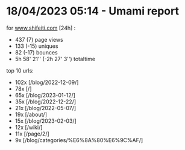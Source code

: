 # 18/04/2023 05:14 - Umami report
for www.shifeiti.com [24h] :

 - 437 (7) page views
 - 133 (-15) uniques
 - 82 (-17) bounces
 - 5h 58' 21'' (-2h 27' 3'') totaltime


top 10 urls:
 - 102x [/blog/2022-12-09/]
 - 78x [/]
 - 65x [/blog/2023-01-12/]
 - 35x [/blog/2022-12-22/]
 - 21x [/blog/2022-05-07/]
 - 19x [/about/]
 - 15x [/blog/2023-02-03/]
 - 12x [/wiki/]
 - 11x [/page/2/]
 - 9x [/blog/categories/%E6%8A%80%E6%9C%AF/]


